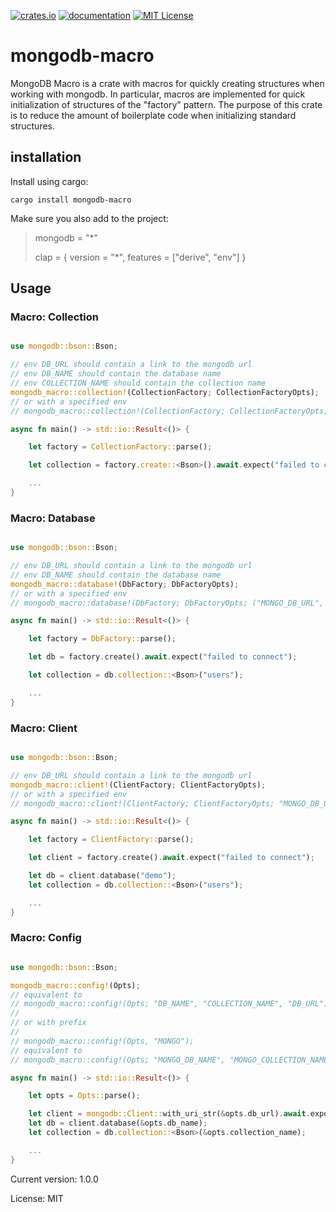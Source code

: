 [![crates.io][crates-badge]][crates-url]
[![documentation][docs-badge]][docs-url]
[![MIT License][mit-badge]][mit-url]

[crates-badge]: https://img.shields.io/crates/v/mongodb-macro.svg
[crates-url]: https://crates.io/crates/mongodb-macro
[docs-badge]: https://docs.rs/mongodb-macro/badge.svg
[docs-url]: https://docs.rs/mongodb-macro
[mit-badge]: https://img.shields.io/badge/license-MIT-blue.svg
[mit-url]: LICENSE

# mongodb-macro

MongoDB Macro is a crate with macros for quickly creating structures when working with mongodb.
In particular, macros are implemented for quick initialization of structures of the "factory" pattern.
The purpose of this crate is to reduce the amount of boilerplate code when initializing standard structures.

## installation

Install using cargo:

`cargo install mongodb-macro`

Make sure you also add to the project:

> mongodb = "*"
>
> clap = { version = "*", features = ["derive", "env"] }

## Usage
### Macro: Collection
```rust

use mongodb::bson::Bson;

// env DB_URL should contain a link to the mongodb url
// env DB_NAME should contain the database name
// env COLLECTION_NAME should contain the collection name
mongodb_macro::collection!(CollectionFactory; CollectionFactoryOpts);
// or with a specified env
// mongodb_macro::collection!(CollectionFactory; CollectionFactoryOpts; ("MONGO_DB_URL", "MONGO_DB_NAME", "MONGO_COLLECTION_NAME"));

async fn main() -> std::io::Result<()> {

    let factory = CollectionFactory::parse();

    let collection = factory.create::<Bson>().await.expect("failed to connect");

    ...
}
```

### Macro: Database
```rust

use mongodb::bson::Bson;

// env DB_URL should contain a link to the mongodb url
// env DB_NAME should contain the database name
mongodb_macro::database!(DbFactory; DbFactoryOpts);
// or with a specified env
// mongodb_macro::database!(DbFactory; DbFactoryOpts; ("MONGO_DB_URL", "MONGO_DB_NAME"));

async fn main() -> std::io::Result<()> {

    let factory = DbFactory::parse();

    let db = factory.create().await.expect("failed to connect");

    let collection = db.collection::<Bson>("users");

    ...
}
```

### Macro: Client
```rust

use mongodb::bson::Bson;

// env DB_URL should contain a link to the mongodb url
mongodb_macro::client!(ClientFactory; ClientFactoryOpts);
// or with a specified env
// mongodb_macro::client!(ClientFactory; ClientFactoryOpts; "MONGO_DB_URL");

async fn main() -> std::io::Result<()> {

    let factory = ClientFactory::parse();

    let client = factory.create().await.expect("failed to connect");

    let db = client.database("demo");
    let collection = db.collection::<Bson>("users");

    ...
}
```

### Macro: Config
```rust

use mongodb::bson::Bson;

mongodb_macro::config!(Opts);
// equivalent to
// mongodb_macro::config!(Opts; "DB_NAME", "COLLECTION_NAME", "DB_URL");
//
// or with prefix
//
// mongodb_macro::config!(Opts, "MONGO");
// equivalent to
// mongodb_macro::config!(Opts; "MONGO_DB_NAME", "MONGO_COLLECTION_NAME", "MONGO_DB_URL");

async fn main() -> std::io::Result<()> {

    let opts = Opts::parse();

    let client = mongodb::Client::with_uri_str(&opts.db_url).await.expect("failed to connect");
    let db = client.database(&opts.db_name);
    let collection = db.collection::<Bson>(&opts.collection_name);

    ...
}
```

Current version: 1.0.0

License: MIT

